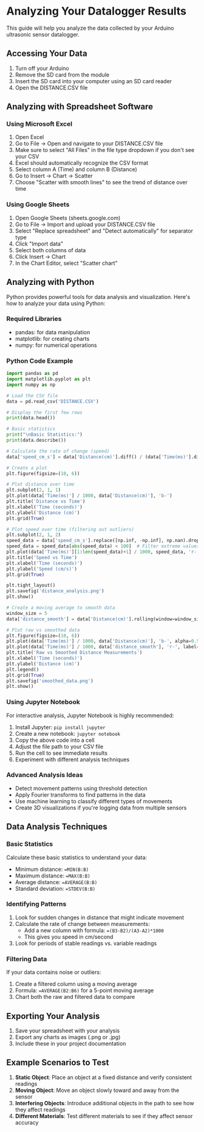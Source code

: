 # Analyzing Your Datalogger Results

This guide will help you analyze the data collected by your Arduino ultrasonic sensor datalogger.

## Accessing Your Data

1. Turn off your Arduino
2. Remove the SD card from the module
3. Insert the SD card into your computer using an SD card reader
4. Open the DISTANCE.CSV file

## Analyzing with Spreadsheet Software

### Using Microsoft Excel

1. Open Excel
2. Go to File → Open and navigate to your DISTANCE.CSV file
3. Make sure to select "All Files" in the file type dropdown if you don't see your CSV
4. Excel should automatically recognize the CSV format
5. Select column A (Time) and column B (Distance)
6. Go to Insert → Chart → Scatter
7. Choose "Scatter with smooth lines" to see the trend of distance over time

### Using Google Sheets

1. Open Google Sheets (sheets.google.com)
2. Go to File → Import and upload your DISTANCE.CSV file
3. Select "Replace spreadsheet" and "Detect automatically" for separator type
4. Click "Import data"
5. Select both columns of data
6. Click Insert → Chart
7. In the Chart Editor, select "Scatter chart"

## Analyzing with Python

Python provides powerful tools for data analysis and visualization. Here's how to analyze your data using Python:

### Required Libraries
- pandas: for data manipulation
- matplotlib: for creating charts
- numpy: for numerical operations

### Python Code Example

```python
import pandas as pd
import matplotlib.pyplot as plt
import numpy as np

# Load the CSV file
data = pd.read_csv('DISTANCE.CSV')

# Display the first few rows
print(data.head())

# Basic statistics
print("\nBasic Statistics:")
print(data.describe())

# Calculate the rate of change (speed)
data['speed_cm_s'] = data['Distance(cm)'].diff() / (data['Time(ms)'].diff() / 1000)

# Create a plot
plt.figure(figsize=(10, 6))

# Plot distance over time
plt.subplot(2, 1, 1)
plt.plot(data['Time(ms)'] / 1000, data['Distance(cm)'], 'b-')
plt.title('Distance vs Time')
plt.xlabel('Time (seconds)')
plt.ylabel('Distance (cm)')
plt.grid(True)

# Plot speed over time (filtering out outliers)
plt.subplot(2, 1, 2)
speed_data = data['speed_cm_s'].replace([np.inf, -np.inf], np.nan).dropna()
speed_data = speed_data[abs(speed_data) < 100]  # Filter extreme values
plt.plot(data['Time(ms)'][1:len(speed_data)+1] / 1000, speed_data, 'r-')
plt.title('Speed vs Time')
plt.xlabel('Time (seconds)')
plt.ylabel('Speed (cm/s)')
plt.grid(True)

plt.tight_layout()
plt.savefig('distance_analysis.png')
plt.show()

# Create a moving average to smooth data
window_size = 5
data['distance_smooth'] = data['Distance(cm)'].rolling(window=window_size).mean()

# Plot raw vs smoothed data
plt.figure(figsize=(10, 6))
plt.plot(data['Time(ms)'] / 1000, data['Distance(cm)'], 'b-', alpha=0.5, label='Raw Data')
plt.plot(data['Time(ms)'] / 1000, data['distance_smooth'], 'r-', label='Smoothed Data')
plt.title('Raw vs Smoothed Distance Measurements')
plt.xlabel('Time (seconds)')
plt.ylabel('Distance (cm)')
plt.legend()
plt.grid(True)
plt.savefig('smoothed_data.png')
plt.show()
```

### Using Jupyter Notebook

For interactive analysis, Jupyter Notebook is highly recommended:

1. Install Jupyter: `pip install jupyter`
2. Create a new notebook: `jupyter notebook`
3. Copy the above code into a cell
4. Adjust the file path to your CSV file
5. Run the cell to see immediate results
6. Experiment with different analysis techniques

### Advanced Analysis Ideas

- Detect movement patterns using threshold detection
- Apply Fourier transforms to find patterns in the data
- Use machine learning to classify different types of movements
- Create 3D visualizations if you're logging data from multiple sensors

## Data Analysis Techniques

### Basic Statistics

Calculate these basic statistics to understand your data:
- Minimum distance: `=MIN(B:B)`
- Maximum distance: `=MAX(B:B)`
- Average distance: `=AVERAGE(B:B)`
- Standard deviation: `=STDEV(B:B)`

### Identifying Patterns

1. Look for sudden changes in distance that might indicate movement
2. Calculate the rate of change between measurements:
   - Add a new column with formula: `=(B3-B2)/(A3-A2)*1000`
   - This gives you speed in cm/second
3. Look for periods of stable readings vs. variable readings

### Filtering Data

If your data contains noise or outliers:
1. Create a filtered column using a moving average
2. Formula: `=AVERAGE(B2:B6)` for a 5-point moving average
3. Chart both the raw and filtered data to compare

## Exporting Your Analysis

1. Save your spreadsheet with your analysis
2. Export any charts as images (.png or .jpg)
3. Include these in your project documentation

## Example Scenarios to Test

1. **Static Object**: Place an object at a fixed distance and verify consistent readings
2. **Moving Object**: Move an object slowly toward and away from the sensor
3. **Interfering Objects**: Introduce additional objects in the path to see how they affect readings
4. **Different Materials**: Test different materials to see if they affect sensor accuracy 